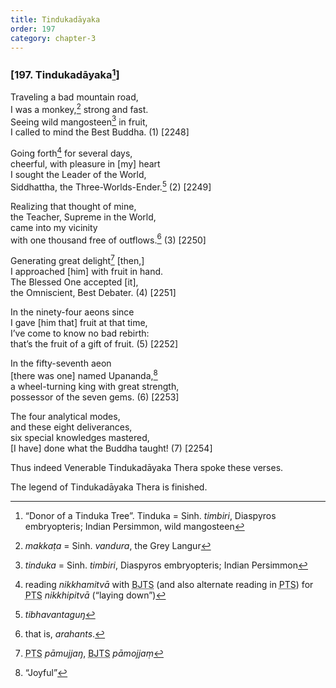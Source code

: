 ```yaml
---
title: Tindukadāyaka
order: 197
category: chapter-3
---
```


### \[197. Tindukadāyaka[^1]\]

Traveling a bad mountain road,  
I was a monkey,[^2] strong and fast.  
Seeing wild mangosteen[^3] in fruit,  
I called to mind the Best Buddha. (1) \[2248\]

Going forth[^4] for several days,  
cheerful, with pleasure in \[my\] heart  
I sought the Leader of the World,  
Siddhattha, the Three-Worlds-Ender.[^5] (2) \[2249\]

Realizing that thought of mine,  
the Teacher, Supreme in the World,  
came into my vicinity  
with one thousand free of outflows.[^6] (3) \[2250\]

Generating great delight[^7] \[then,\]  
I approached \[him\] with fruit in hand.  
The Blessed One accepted \[it\],  
the Omniscient, Best Debater. (4) \[2251\]

In the ninety-four aeons since  
I gave \[him that\] fruit at that time,  
I’ve come to know no bad rebirth:  
that’s the fruit of a gift of fruit. (5) \[2252\]

In the fifty-seventh aeon  
\[there was one\] named Upananda,[^8]  
a wheel-turning king with great strength,  
possessor of the seven gems. (6) \[2253\]

The four analytical modes,  
and these eight deliverances,  
six special knowledges mastered,  
\[I have\] done what the Buddha taught! (7) \[2254\]

Thus indeed Venerable Tindukadāyaka Thera spoke these verses.

The legend of Tindukadāyaka Thera is finished.

[^1]: “Donor of a Tinduka Tree”. Tinduka = Sinh. *timbiri*, Diaspyros embryopteris; Indian Persimmon, wild mangosteen

[^2]: *makkaṭa* = Sinh. *vandura*, the Grey Langur

[^3]: *tinduka* = Sinh. *timbiri*, Diaspyros embryopteris; Indian Persimmon

[^4]: reading *nikkhamitvā* with <abbr title="Buddha Jayanthi Tripitaka Series">BJTS</abbr> (and also alternate reading in <abbr title="Pali Text Society">PTS</abbr>) for <abbr title="Pali Text Society">PTS</abbr> *nikkhipitvā* (“laying down”)

[^5]: *tibhavantaguŋ*

[^6]: that is, *arahants*.

[^7]: <abbr title="Pali Text Society">PTS</abbr> *pāmujjaŋ*, <abbr title="Buddha Jayanthi Tripitaka Series">BJTS</abbr> *pāmojjaṃ*

[^8]: “Joyful”
